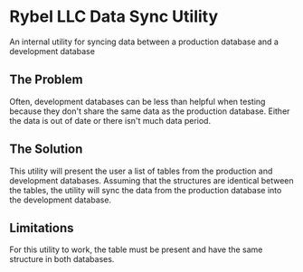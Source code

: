 # Rybel LLC Data Sync Utility
An internal utility for syncing data between a production database and a development database

## The Problem
Often, development databases can be less than helpful when testing because they don't share the same data as the production database. Either the data is out of date or there isn't much data period.

## The Solution
This utility will present the user a list of tables from the production and development databases. Assuming that the structures are identical between the tables, the utility will sync the data from the production database into the development database.

## Limitations
For this utility to work, the table must be present and have the same structure in both databases.
